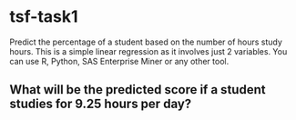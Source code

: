 # tsf-task1
Predict the percentage of a student based on the number of hours study hours.
This is a simple linear regression as it involves just 2 variables.
You can use R, Python, SAS Enterprise Miner or any other tool.  
## What will be the predicted score if a student studies for 9.25 hours per day?
